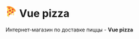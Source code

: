 # <img src="https://github.com/gartemy/vue-pizza/blob/master/client/public/favicon.ico" width="30"/> Vue pizza

Интернет-магазин по доставке пиццы - **Vue pizza**
